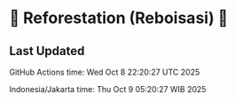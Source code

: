 
# 🌳 Reforestation (Reboisasi) 🌲

## Last Updated

GitHub Actions time: Wed Oct  8 22:20:27 UTC 2025

Indonesia/Jakarta time: Thu Oct  9 05:20:27 WIB 2025
